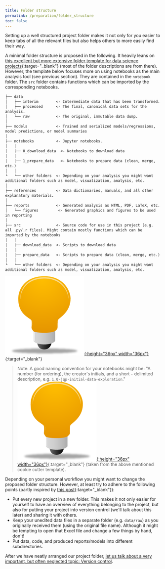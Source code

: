 ```yaml
---
title: Folder structure
permalink: /preparation/folder_structure
toc: false
---
```

Setting up a well structured project folder makes it not only for you easier to keep tabs of all the relevant files but also helps others to more easily find their way.

A minimal folder structure is proposed in the following. It heavily leans on [this excellent but more extensive folder template for data science projects](http://drivendata.github.io/cookiecutter-data-science/){:target="_blank"} (most of the folder descriptions are from there). However, the template below focuses more on using notebooks as the main analysis tool (see previous section). They are contained in the `notebook` folder. The `src` folder contains functions which can be imported by the corresponding notebooks.

```
├── data
│   ├── interim        <- Intermediate data that has been transformed.
│   ├── processed      <- The final, canonical data sets for the analysis.
│   └── raw            <- The original, immutable data dump.
│
├── models             <- Trained and serialized models/regressions, model predictions, or model summaries
│
├── notebooks          <- Jupyter notebooks.
│   │
│   ├── 0_download_data  <- Notebooks to download data
│   │
│   │── 1_prepare_data   <- Notebooks to prepare data (clean, merge, etc.)
│   │
└   └── other folders  <- Depending on your analysis you might want additional folders such as model, visualization, analysis, etc.
│
├── references         <- Data dictionaries, manuals, and all other explanatory materials.
│
├── reports            <- Generated analysis as HTML, PDF, LaTeX, etc.
│   └── figures         <- Generated graphics and figures to be used in reporting
│
├── src                <- Source code for use in this project (e.g. all .py/.r files). Might contain mostly functions which can be imported by the notebooks
│   │
│   ├── download_data  <- Scripts to download data
│   │
│   │── prepare_data   <- Scripts to prepare data (clean, merge, etc.)
│   │
└   └── other folders  <- Depending on your analysis you might want additional folders such as model, visualization, analysis, etc.
```
[![example](../figures/example_icon.png){:height="36px" width="36px"}](https://github.com/binste/chicago_safepassage_evaluation){:target="_blank"}

> Note: A good naming convention for your notebooks might be: "A number (for ordering), the creator's initials, and a short `-` delimited description, e.g. `1.0-jqp-initial-data-exploration`." [![example](../figures/example_icon.png){:height="36px" width="36px"}](https://github.com/binste/chicago_safepassage_evaluation/tree/master/notebooks/1_prepare_data){:target="_blank"} (taken from the above mentioned cookie cutter template).

Depending on your personal workflow you might want to change the proposed folder structure. However, at least try to adhere to the following points (partly inspired by [this post](http://kbroman.org/steps2rr/pages/organize.html){:target="_blank"}):

* Put every new project in a new folder. This makes it not only easier for yourself to have an overview of everything belonging to the project, but also for putting your project into version control (we'll talk about this later) and sharing it with others.
* Keep your unedited data files in a separate folder (e.g. `data/raw`) as you originally received them (using the original file name). Although it might be tempting to open that Excel file and change a few things by hand, don't!
* Put data, code, and produced reports/models into different subdirectories.

After we have neatly arranged our project folder, [let us talk about a very important, but often neglected topic: Version control](./version_control).